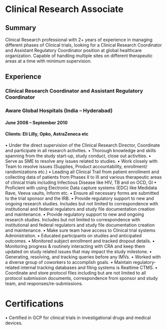 # Clinical Research Associate

## Summary
Clinical Research professional with 2+ years of experience in managing different phases of Clinical trials, looking for a Clinical Research Coordinator and Assistant Regulatory Coordinator position at global healthcare organization. Capable of handling multiple sites on different therapeutic areas at a time with minimum supervision.

## Experience
### Clinical Research Coordinator and Assistant Regulatory Coordinator
### Aware Global Hospitals (India – Hyderabad)
#### June 2008 – September 2010
#### Clients: Eli Lilly, Opko, AstraZeneca etc

• Under the direct supervision of the Clinical Research Director, Coordinate and participate in all research activities.
• Thorough knowledge and skills spanning from the study start-up, study conduct, close out activities.
• Serve as SME to resolve any issues related to studies.
• Work closely with Team to resolve issues (Supplies, Product accountability, enrollment/ randomizations etc.)
• Leading all Clinical Trail from patient enrollment and collecting data of patients from Phases II to III and various therapeutic areas of clinical trials including Infectious Disease like HIV, TB and on OCD, GI
• Proficient with using Electronic Data capture systems (EDC) like Medidata Rave, Veeva vaults, Inform etc.
• Ensure all necessary forms are submitted to the trial sponsor and the IRB. • Provide regulatory support to new and ongoing research studies. Includes but not limited to correspondence with institutional and federal regulators and study file documentation creation and maintenance.
• Provide regulatory support to new and ongoing research studies. Includes but not limited to correspondence with institutional and federal regulators and study file documentation creation and maintenance.
• Make sure team have access to Clinical trial systems Administration.
• Educated participants on studies and anticipated outcomes.
• Monitored subject enrollment and tracked dropout details.
• Monitoring progress & routinely interacting with CRA and keep them updated on study related issues that may impact the study milestone. • Generating, resolving, and tracking queries before any IMVs.
• Worked with a diverse group of coworkers to accomplish goals.
• Maintain regulatory- related internal tracking databases and filing systems is Realtime CTMS.
• Coordinate and store protocol files including but are not limited to all protocol submission documents, correspondence from sponsor and study team, and responses/re-submissions.

# Certifications
• Certified in GCP for clinical trials in investigational drugs and medical devices.
